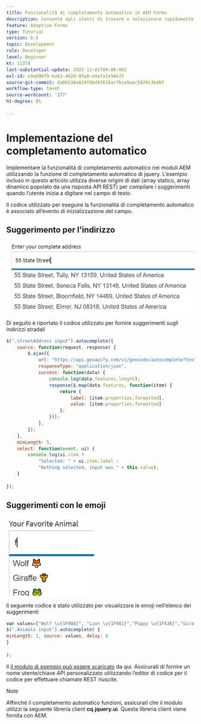 ```yaml
---
title: Funzionalità di completamento automatico in AEM Forms
description: Consente agli utenti di trovare e selezionare rapidamente da un elenco precompilato di valori durante la digitazione, sfruttando le funzionalità di ricerca e filtro.
feature: Adaptive Forms
type: Tutorial
version: 6.5
topic: Development
role: Developer
level: Beginner
kt: 11374
last-substantial-update: 2022-11-01T00:00:00Z
exl-id: e9a696f9-ba63-462d-93a8-e9a7a1e94e72
source-git-commit: da0b536e824f68d97618ac7bce9aec5829c3b48f
workflow-type: tm+mt
source-wordcount: '177'
ht-degree: 0%

---
```


# Implementazione del completamento automatico

Implementare la funzionalità di completamento automatico nei moduli AEM utilizzando la funzione di completamento automatico di jquery.
L’esempio incluso in questo articolo utilizza diverse origini di dati (array statico, array dinamico popolato da una risposta API REST) per compilare i suggerimenti quando l’utente inizia a digitare nel campo di testo.

Il codice utilizzato per eseguire la funzionalità di completamento automatico è associato all’evento di inizializzazione del campo.

## Suggerimento per l&#39;indirizzo

![country-suggestions](assets/auto-complete2.png)



Di seguito è riportato il codice utilizzato per fornire suggerimenti sugli indirizzi stradali

```javascript
$(".streetAddress input").autocomplete({
    source: function(request, response) {
        $.ajax({
            url: "https://api.geoapify.com/v1/geocode/autocomplete?text=" + request.term + "&apiKey=Your API Key", //please get your own API key with geoapify.com
            responseType: "application/json",
            success: function(data) {
                console.log(data.features.length);
                response($.map(data.features, function(item) {
                    return {
                        label: [item.properties.formatted],
                        value: [item.properties.formatted]
                    };
                }));
            },
        });
    },
    minLength: 5,
    select: function(event, ui) {
        console.log(ui.item ?
            "Selected: " + ui.item.label :
            "Nothing selected, input was " + this.value);
    }

});
```





## Suggerimenti con le emoji

![country-suggestions](assets/auto-complete3.png)

Il seguente codice è stato utilizzato per visualizzare le emoji nell’elenco dei suggerimenti

```javascript
var values=["Wolf \u{1F98A}", "Lion \u{1F981}","Puppy \u{1F436}","Giraffe \u{1F992}","Frog \u{1F438}"];
$(".Animals input").autocomplete( {
minLength: 1, source: values, delay: 0
}

);
```

Il [il modulo di esempio può essere scaricato](assets/auto-complete-form.zip) da qui. Assicurati di fornire un nome utente/chiave API personalizzato utilizzando l’editor di codice per il codice per effettuare chiamate REST riuscite.

>[!NOTE]
>
> Affinché il completamento automatico funzioni, assicurati che il modulo utilizzi la seguente libreria client **cq.jquery.ui**. Questa libreria client viene fornita con AEM.
